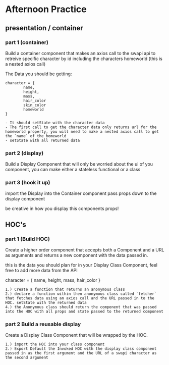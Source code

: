 # Afternoon Practice

## presentation / container

### part 1 (container)

Build a container component that makes an axios call to the swapi api to retreive specific character by id including the characters homeworld (this is a nested axios call)

The Data you should be getting:

    character = {
            name,
    	    height,
    		mass,
    		hair_color
    		skin_color
    		homeworld
    }

    - It should setState with the character data
    - The first call to get the character data only returns url for the homeworld property, you will need to make a nested axios call to get the `name` of the homeworld
    - setState with all returned data

### part 2 (display)

Build a Display Component that will only be worried about the ui of you component, you can make either a stateless functional or a class

### part 3 (hook it up)

import the Display into the Container component pass props down to the display component

be creative in how you display this components props!

## HOC's

### part 1 (Build HOC)

Create a higher order component that accepts both a Component and a URL as arguments and returns a new component with the data passed in.

this is the data you should plan for in your Display Class Component, feel free to add more data from the API

character = {
name,
height,
mass,
hair_color
}

    1.) Create a function that returns an anonymous class
    2.) declare a function within then anonymous class called `fetcher` that fetches data using an axios call and the URL passed in to the HOC. setState with the returned data
    4.) the Anonymous class should return the component that was passed into the HOC with all props and state passed to the returned component

### part 2 Build a reusable display

Create a Display Class Component that will be wrapped by the HOC.

    1.) import the HOC into your class component
    2.) Export Default the Invoked HOC with the display class component passed in as the first argument and the URL of a swapi character as the second argument
